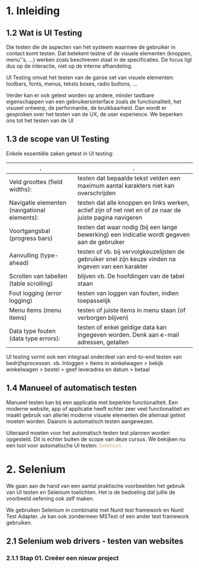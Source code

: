 # 1. Inleiding

## 1.2 Wat is UI Testing
Die testen die de aspecten van het systeem waarmee de gebruiker in contact komt testen. Dat betekent testne of de visuele elementen (knoppen, menu''s, ...) werken zoals beschreven staat in de specificaties. De focus ligt dus op de interactie, niet op de interne afhandeling.

UI Testing omvat het testen van de ganse set van visuele elementen: toolbars, fonts, menus, teksts boxes, radio buttons, ...

Verder kan er ook getest worden op andere, minder tastbare eigenschappen van een gebruikersinterface zoals de functionaliteit, het visueel ontwerp, de performantie, de bruikbaarheid. Dan wordt er gesproken over het testen van de UX, de user experience. We beperken ons tot het testen van de UI

## 1.3 de scope van UI Testing
Enkele essentiële zaken getest in UI testing:

| .                                            | .                                                                                                         |
| -------------------------------------------- | --------------------------------------------------------------------------------------------------------- |
| Veld groottes (field widths):                | testen dat bepaalde tekst velden een maximum aantal karakters niet kan overschrijden                      |
| Navigatie elementen (navigational elements): | testen dat alle knoppen en links werken, actief zijn of net niet en of ze naar de juiste pagina navigeren |
| Voortgangsbal (progress bars)                | testen dat waar nodig (bij een lange bewerking) een indicatie wordt gegeven aan de gebruiker              |
| Aanvulling (type-ahead)                      | testen of vb. bij vervolgkeuzelijsten de gebruiker snel zijn keuze vinden na ingeven van een karakter     |
| Scrollen van tabellen (table scrolling)      | blijven vb. De hoofdingen van de tabel staan                                                              |
| Fout logging (error logging)                 | testen van loggen van fouten, indien toepasselijk                                                         |
| Menu items (menu items)                      | testen of juiste items in menu staan (of verborgen blijven)                                               |
| Data type fouten (data type errors):         | testen of enkel geldige data kan ingegeven worden. Denk aan e-mail adressen, getallen                     |
UI testing vormt ook een integraal onderdeel van end-to-end testen van bedrijfsprocessen.
vb. Inloggen > Items in winkelwagen > bekijk winkelwagen > bestel > geef leveradres  en datum > betaal

## 1.4 Manueel of automatisch testen
Manueel testen kan bij een applicatie met beperkte functionaliteit. Een moderne website, app of applicatie heeft echter zeer veel functionaliteit en maakt gebruik van allerlei moderne visuele elementen die allemaal getest moeten worden. Daarom is automatisch testen aangewezen.

Uiteraard moeten voor het automatisch testen test plannen worden opgesteld. Dit is echter buiten de scope van deze cursus. We bekijken nu een tool voor automatische UI testen: <span style="color:#c8ab83;">Selenium</span>

# 2. Selenium
We gaan aan de hand van een aantal praktische voorbeelden het gebruik van UI testen en Selenium toelichten. Het is de bedoeling dat jullie de voorbeeld oefening ook zelf maken.

We gebruiken Selenium in combinatie met Nunit test framework en Nunit Test Adapter. Je kan ook zondermeer MSTest of een ander test framework gebruiken.

## 2.1 Selenium web drivers - testen van websites
### 2.1.1 Stap 01. Creëer een nieuw project